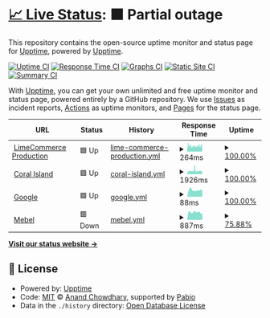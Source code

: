 # [📈 Live Status](https://demo.upptime.js.org): <!--live status--> **🟧 Partial outage**

This repository contains the open-source uptime monitor and status page for [Upptime](https://upptime.js.org), powered by [Upptime](https://github.com/upptime/upptime).

[![Uptime CI](https://github.com/LimeCommerce/upptime/workflows/Uptime%20CI/badge.svg)](https://github.com/LimeCommerce/upptime/actions?query=workflow%3A%22Uptime+CI%22)
[![Response Time CI](https://github.com/LimeCommerce/upptime/workflows/Response%20Time%20CI/badge.svg)](https://github.com/LimeCommerce/upptime/actions?query=workflow%3A%22Response+Time+CI%22)
[![Graphs CI](https://github.com/LimeCommerce/upptime/workflows/Graphs%20CI/badge.svg)](https://github.com/LimeCommerce/upptime/actions?query=workflow%3A%22Graphs+CI%22)
[![Static Site CI](https://github.com/LimeCommerce/upptime/workflows/Static%20Site%20CI/badge.svg)](https://github.com/LimeCommerce/upptime/actions?query=workflow%3A%22Static+Site+CI%22)
[![Summary CI](https://github.com/LimeCommerce/upptime/workflows/Summary%20CI/badge.svg)](https://github.com/LimeCommerce/upptime/actions?query=workflow%3A%22Summary+CI%22)

With [Upptime](https://upptime.js.org), you can get your own unlimited and free uptime monitor and status page, powered entirely by a GitHub repository. We use [Issues](https://github.com/upptime/upptime/issues) as incident reports, [Actions](https://github.com/LimeCommerce/upptime/actions) as uptime monitors, and [Pages](https://demo.upptime.js.org) for the status page.

<!--start: status pages-->
<!-- This summary is generated by Upptime (https://github.com/upptime/upptime) -->
<!-- Do not edit this manually, your changes will be overwritten -->
<!-- prettier-ignore -->
| URL | Status | History | Response Time | Uptime |
| --- | ------ | ------- | ------------- | ------ |
| <img alt="" src="https://www.limecommerce.com/favicon.svg" height="13"> [LimeCommerce Production](https://limecommerce.com) | 🟩 Up | [lime-commerce-production.yml](https://github.com/LimeCommerce/upptime/commits/HEAD/history/lime-commerce-production.yml) | <details><summary><img alt="Response time graph" src="./graphs/lime-commerce-production/response-time-week.png" height="20"> 264ms</summary><br><a href="https://uptime.limecommerce.work/history/lime-commerce-production"><img alt="Response time 264" src="https://img.shields.io/endpoint?url=https%3A%2F%2Fraw.githubusercontent.com%2FLimeCommerce%2Fupptime%2FHEAD%2Fapi%2Flime-commerce-production%2Fresponse-time.json"></a><br><a href="https://uptime.limecommerce.work/history/lime-commerce-production"><img alt="24-hour response time 258" src="https://img.shields.io/endpoint?url=https%3A%2F%2Fraw.githubusercontent.com%2FLimeCommerce%2Fupptime%2FHEAD%2Fapi%2Flime-commerce-production%2Fresponse-time-day.json"></a><br><a href="https://uptime.limecommerce.work/history/lime-commerce-production"><img alt="7-day response time 264" src="https://img.shields.io/endpoint?url=https%3A%2F%2Fraw.githubusercontent.com%2FLimeCommerce%2Fupptime%2FHEAD%2Fapi%2Flime-commerce-production%2Fresponse-time-week.json"></a><br><a href="https://uptime.limecommerce.work/history/lime-commerce-production"><img alt="30-day response time 264" src="https://img.shields.io/endpoint?url=https%3A%2F%2Fraw.githubusercontent.com%2FLimeCommerce%2Fupptime%2FHEAD%2Fapi%2Flime-commerce-production%2Fresponse-time-month.json"></a><br><a href="https://uptime.limecommerce.work/history/lime-commerce-production"><img alt="1-year response time 264" src="https://img.shields.io/endpoint?url=https%3A%2F%2Fraw.githubusercontent.com%2FLimeCommerce%2Fupptime%2FHEAD%2Fapi%2Flime-commerce-production%2Fresponse-time-year.json"></a></details> | <details><summary><a href="https://uptime.limecommerce.work/history/lime-commerce-production">100.00%</a></summary><a href="https://uptime.limecommerce.work/history/lime-commerce-production"><img alt="All-time uptime 100.00%" src="https://img.shields.io/endpoint?url=https%3A%2F%2Fraw.githubusercontent.com%2FLimeCommerce%2Fupptime%2FHEAD%2Fapi%2Flime-commerce-production%2Fuptime.json"></a><br><a href="https://uptime.limecommerce.work/history/lime-commerce-production"><img alt="24-hour uptime 100.00%" src="https://img.shields.io/endpoint?url=https%3A%2F%2Fraw.githubusercontent.com%2FLimeCommerce%2Fupptime%2FHEAD%2Fapi%2Flime-commerce-production%2Fuptime-day.json"></a><br><a href="https://uptime.limecommerce.work/history/lime-commerce-production"><img alt="7-day uptime 100.00%" src="https://img.shields.io/endpoint?url=https%3A%2F%2Fraw.githubusercontent.com%2FLimeCommerce%2Fupptime%2FHEAD%2Fapi%2Flime-commerce-production%2Fuptime-week.json"></a><br><a href="https://uptime.limecommerce.work/history/lime-commerce-production"><img alt="30-day uptime 100.00%" src="https://img.shields.io/endpoint?url=https%3A%2F%2Fraw.githubusercontent.com%2FLimeCommerce%2Fupptime%2FHEAD%2Fapi%2Flime-commerce-production%2Fuptime-month.json"></a><br><a href="https://uptime.limecommerce.work/history/lime-commerce-production"><img alt="1-year uptime 100.00%" src="https://img.shields.io/endpoint?url=https%3A%2F%2Fraw.githubusercontent.com%2FLimeCommerce%2Fupptime%2FHEAD%2Fapi%2Flime-commerce-production%2Fuptime-year.json"></a></details>
| <img alt="" src="https://coralisland.wiki/w/favicon.ico" height="13"> [Coral Island](https://coralisland.wiki/) | 🟩 Up | [coral-island.yml](https://github.com/LimeCommerce/upptime/commits/HEAD/history/coral-island.yml) | <details><summary><img alt="Response time graph" src="./graphs/coral-island/response-time-week.png" height="20"> 1926ms</summary><br><a href="https://uptime.limecommerce.work/history/coral-island"><img alt="Response time 1926" src="https://img.shields.io/endpoint?url=https%3A%2F%2Fraw.githubusercontent.com%2FLimeCommerce%2Fupptime%2FHEAD%2Fapi%2Fcoral-island%2Fresponse-time.json"></a><br><a href="https://uptime.limecommerce.work/history/coral-island"><img alt="24-hour response time 1926" src="https://img.shields.io/endpoint?url=https%3A%2F%2Fraw.githubusercontent.com%2FLimeCommerce%2Fupptime%2FHEAD%2Fapi%2Fcoral-island%2Fresponse-time-day.json"></a><br><a href="https://uptime.limecommerce.work/history/coral-island"><img alt="7-day response time 1926" src="https://img.shields.io/endpoint?url=https%3A%2F%2Fraw.githubusercontent.com%2FLimeCommerce%2Fupptime%2FHEAD%2Fapi%2Fcoral-island%2Fresponse-time-week.json"></a><br><a href="https://uptime.limecommerce.work/history/coral-island"><img alt="30-day response time 1926" src="https://img.shields.io/endpoint?url=https%3A%2F%2Fraw.githubusercontent.com%2FLimeCommerce%2Fupptime%2FHEAD%2Fapi%2Fcoral-island%2Fresponse-time-month.json"></a><br><a href="https://uptime.limecommerce.work/history/coral-island"><img alt="1-year response time 1926" src="https://img.shields.io/endpoint?url=https%3A%2F%2Fraw.githubusercontent.com%2FLimeCommerce%2Fupptime%2FHEAD%2Fapi%2Fcoral-island%2Fresponse-time-year.json"></a></details> | <details><summary><a href="https://uptime.limecommerce.work/history/coral-island">100.00%</a></summary><a href="https://uptime.limecommerce.work/history/coral-island"><img alt="All-time uptime 100.00%" src="https://img.shields.io/endpoint?url=https%3A%2F%2Fraw.githubusercontent.com%2FLimeCommerce%2Fupptime%2FHEAD%2Fapi%2Fcoral-island%2Fuptime.json"></a><br><a href="https://uptime.limecommerce.work/history/coral-island"><img alt="24-hour uptime 100.00%" src="https://img.shields.io/endpoint?url=https%3A%2F%2Fraw.githubusercontent.com%2FLimeCommerce%2Fupptime%2FHEAD%2Fapi%2Fcoral-island%2Fuptime-day.json"></a><br><a href="https://uptime.limecommerce.work/history/coral-island"><img alt="7-day uptime 100.00%" src="https://img.shields.io/endpoint?url=https%3A%2F%2Fraw.githubusercontent.com%2FLimeCommerce%2Fupptime%2FHEAD%2Fapi%2Fcoral-island%2Fuptime-week.json"></a><br><a href="https://uptime.limecommerce.work/history/coral-island"><img alt="30-day uptime 100.00%" src="https://img.shields.io/endpoint?url=https%3A%2F%2Fraw.githubusercontent.com%2FLimeCommerce%2Fupptime%2FHEAD%2Fapi%2Fcoral-island%2Fuptime-month.json"></a><br><a href="https://uptime.limecommerce.work/history/coral-island"><img alt="1-year uptime 100.00%" src="https://img.shields.io/endpoint?url=https%3A%2F%2Fraw.githubusercontent.com%2FLimeCommerce%2Fupptime%2FHEAD%2Fapi%2Fcoral-island%2Fuptime-year.json"></a></details>
| <img alt="" src="https://icons.duckduckgo.com/ip3/www.google.com.ico" height="13"> [Google](https://www.google.com/) | 🟩 Up | [google.yml](https://github.com/LimeCommerce/upptime/commits/HEAD/history/google.yml) | <details><summary><img alt="Response time graph" src="./graphs/google/response-time-week.png" height="20"> 88ms</summary><br><a href="https://uptime.limecommerce.work/history/google"><img alt="Response time 88" src="https://img.shields.io/endpoint?url=https%3A%2F%2Fraw.githubusercontent.com%2FLimeCommerce%2Fupptime%2FHEAD%2Fapi%2Fgoogle%2Fresponse-time.json"></a><br><a href="https://uptime.limecommerce.work/history/google"><img alt="24-hour response time 88" src="https://img.shields.io/endpoint?url=https%3A%2F%2Fraw.githubusercontent.com%2FLimeCommerce%2Fupptime%2FHEAD%2Fapi%2Fgoogle%2Fresponse-time-day.json"></a><br><a href="https://uptime.limecommerce.work/history/google"><img alt="7-day response time 88" src="https://img.shields.io/endpoint?url=https%3A%2F%2Fraw.githubusercontent.com%2FLimeCommerce%2Fupptime%2FHEAD%2Fapi%2Fgoogle%2Fresponse-time-week.json"></a><br><a href="https://uptime.limecommerce.work/history/google"><img alt="30-day response time 88" src="https://img.shields.io/endpoint?url=https%3A%2F%2Fraw.githubusercontent.com%2FLimeCommerce%2Fupptime%2FHEAD%2Fapi%2Fgoogle%2Fresponse-time-month.json"></a><br><a href="https://uptime.limecommerce.work/history/google"><img alt="1-year response time 88" src="https://img.shields.io/endpoint?url=https%3A%2F%2Fraw.githubusercontent.com%2FLimeCommerce%2Fupptime%2FHEAD%2Fapi%2Fgoogle%2Fresponse-time-year.json"></a></details> | <details><summary><a href="https://uptime.limecommerce.work/history/google">100.00%</a></summary><a href="https://uptime.limecommerce.work/history/google"><img alt="All-time uptime 100.00%" src="https://img.shields.io/endpoint?url=https%3A%2F%2Fraw.githubusercontent.com%2FLimeCommerce%2Fupptime%2FHEAD%2Fapi%2Fgoogle%2Fuptime.json"></a><br><a href="https://uptime.limecommerce.work/history/google"><img alt="24-hour uptime 100.00%" src="https://img.shields.io/endpoint?url=https%3A%2F%2Fraw.githubusercontent.com%2FLimeCommerce%2Fupptime%2FHEAD%2Fapi%2Fgoogle%2Fuptime-day.json"></a><br><a href="https://uptime.limecommerce.work/history/google"><img alt="7-day uptime 100.00%" src="https://img.shields.io/endpoint?url=https%3A%2F%2Fraw.githubusercontent.com%2FLimeCommerce%2Fupptime%2FHEAD%2Fapi%2Fgoogle%2Fuptime-week.json"></a><br><a href="https://uptime.limecommerce.work/history/google"><img alt="30-day uptime 100.00%" src="https://img.shields.io/endpoint?url=https%3A%2F%2Fraw.githubusercontent.com%2FLimeCommerce%2Fupptime%2FHEAD%2Fapi%2Fgoogle%2Fuptime-month.json"></a><br><a href="https://uptime.limecommerce.work/history/google"><img alt="1-year uptime 100.00%" src="https://img.shields.io/endpoint?url=https%3A%2F%2Fraw.githubusercontent.com%2FLimeCommerce%2Fupptime%2FHEAD%2Fapi%2Fgoogle%2Fuptime-year.json"></a></details>
| <img alt="" src="https://icons.duckduckgo.com/ip3/mebel.limecommerce.work.ico" height="13"> [Mebel](https://mebel.limecommerce.work) | 🟥 Down | [mebel.yml](https://github.com/LimeCommerce/upptime/commits/HEAD/history/mebel.yml) | <details><summary><img alt="Response time graph" src="./graphs/mebel/response-time-week.png" height="20"> 887ms</summary><br><a href="https://uptime.limecommerce.work/history/mebel"><img alt="Response time 887" src="https://img.shields.io/endpoint?url=https%3A%2F%2Fraw.githubusercontent.com%2FLimeCommerce%2Fupptime%2FHEAD%2Fapi%2Fmebel%2Fresponse-time.json"></a><br><a href="https://uptime.limecommerce.work/history/mebel"><img alt="24-hour response time 887" src="https://img.shields.io/endpoint?url=https%3A%2F%2Fraw.githubusercontent.com%2FLimeCommerce%2Fupptime%2FHEAD%2Fapi%2Fmebel%2Fresponse-time-day.json"></a><br><a href="https://uptime.limecommerce.work/history/mebel"><img alt="7-day response time 887" src="https://img.shields.io/endpoint?url=https%3A%2F%2Fraw.githubusercontent.com%2FLimeCommerce%2Fupptime%2FHEAD%2Fapi%2Fmebel%2Fresponse-time-week.json"></a><br><a href="https://uptime.limecommerce.work/history/mebel"><img alt="30-day response time 887" src="https://img.shields.io/endpoint?url=https%3A%2F%2Fraw.githubusercontent.com%2FLimeCommerce%2Fupptime%2FHEAD%2Fapi%2Fmebel%2Fresponse-time-month.json"></a><br><a href="https://uptime.limecommerce.work/history/mebel"><img alt="1-year response time 887" src="https://img.shields.io/endpoint?url=https%3A%2F%2Fraw.githubusercontent.com%2FLimeCommerce%2Fupptime%2FHEAD%2Fapi%2Fmebel%2Fresponse-time-year.json"></a></details> | <details><summary><a href="https://uptime.limecommerce.work/history/mebel">75.88%</a></summary><a href="https://uptime.limecommerce.work/history/mebel"><img alt="All-time uptime 75.88%" src="https://img.shields.io/endpoint?url=https%3A%2F%2Fraw.githubusercontent.com%2FLimeCommerce%2Fupptime%2FHEAD%2Fapi%2Fmebel%2Fuptime.json"></a><br><a href="https://uptime.limecommerce.work/history/mebel"><img alt="24-hour uptime 75.88%" src="https://img.shields.io/endpoint?url=https%3A%2F%2Fraw.githubusercontent.com%2FLimeCommerce%2Fupptime%2FHEAD%2Fapi%2Fmebel%2Fuptime-day.json"></a><br><a href="https://uptime.limecommerce.work/history/mebel"><img alt="7-day uptime 75.88%" src="https://img.shields.io/endpoint?url=https%3A%2F%2Fraw.githubusercontent.com%2FLimeCommerce%2Fupptime%2FHEAD%2Fapi%2Fmebel%2Fuptime-week.json"></a><br><a href="https://uptime.limecommerce.work/history/mebel"><img alt="30-day uptime 75.88%" src="https://img.shields.io/endpoint?url=https%3A%2F%2Fraw.githubusercontent.com%2FLimeCommerce%2Fupptime%2FHEAD%2Fapi%2Fmebel%2Fuptime-month.json"></a><br><a href="https://uptime.limecommerce.work/history/mebel"><img alt="1-year uptime 75.88%" src="https://img.shields.io/endpoint?url=https%3A%2F%2Fraw.githubusercontent.com%2FLimeCommerce%2Fupptime%2FHEAD%2Fapi%2Fmebel%2Fuptime-year.json"></a></details>

<!--end: status pages-->

[**Visit our status website →**](https://demo.upptime.js.org)

## 📄 License

- Powered by: [Upptime](https://github.com/upptime/upptime)
- Code: [MIT](./LICENSE) © [Anand Chowdhary](https://anandchowdhary.com), supported by [Pabio](https://pabio.com)
- Data in the `./history` directory: [Open Database License](https://opendatacommons.org/licenses/odbl/1-0/)
